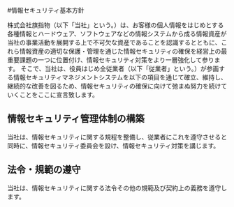 #情報セキュリティ基本方針

株式会社旗指物（以下「当社」という。）は、お客様の個人情報をはじめとする各種情報とハードウェア、ソフトウェアなどの情報システムから成る情報資産が当社の事業活動を展開する上で不可欠な資産であることを認識するとともに、これら情報資産の適切な保護・管理を通じた情報セキュリティの確保を経営上の最重要課題の一つに位置付け、情報セキュリティ対策をより一層強化して参ります。
そこで、当社は、役員はじめ全従業者（以下「従業者」という。）が参画する情報セキュリティマネジメントシステムを以下の項目を通じて確立、維持し、継続的な改善を図るため、情報セキュリティの確保に向けて弛まぬ努力を続けていくことをここに宣言致します。

## 情報セキュリティ管理体制の構築

当社は、情報セキュリティに関する規程を整備し、従業者にこれを遵守させると同時に、情報セキュリティ委員会を設け、情報セキュリティ対策を講じます。

## 法令・規範の遵守

当社は、情報セキュリティに関する法令その他の規範及び契約上の義務を遵守します。
